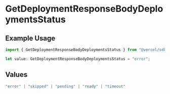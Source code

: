 # GetDeploymentResponseBodyDeploymentsStatus

## Example Usage

```typescript
import { GetDeploymentResponseBodyDeploymentsStatus } from "@vercel/sdk/models/getdeploymentop.js";

let value: GetDeploymentResponseBodyDeploymentsStatus = "error";
```

## Values

```typescript
"error" | "skipped" | "pending" | "ready" | "timeout"
```